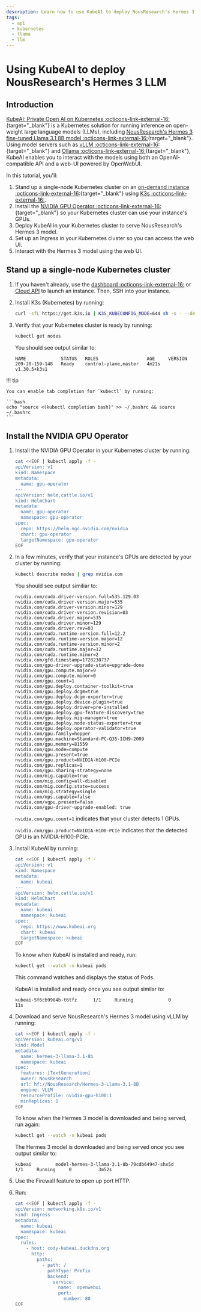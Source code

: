 ```yaml
---
description: Learn how to use KubeAI to deploy NousResearch's Hermes 3 LLM.
tags:
  - api
  - kubernetes
  - llama
  - llm
---
```


# Using KubeAI to deploy NousResearch's Hermes 3 LLM

## Introduction

[KubeAI: Private Open AI on Kubernetes :octicons-link-external-16:](https://github.com/substratusai/kubeai){target="_blank"}
is a Kubernetes solution for running inference on open-weight large language
models (LLMs), including
[NousResearch's Hermes 3 fine-tuned Llama 3.1 8B model :octicons-link-external-16:](https://nousresearch.com/hermes3/){target="_blank"}.
Using model servers such as
[vLLM :octicons-link-external-16:](https://blog.vllm.ai/2023/06/20/vllm.html){target="_blank"}
and [Ollama :octicons-link-external-16:](https://ollama.com/){target="_blank"},
KubeAI enables you to interact with the models using both an OpenAI-compatible
API and a web-UI powered by OpenWebUI.

In this tutorial, you'll:

1. Stand up a single-node Kubernetes cluster on an
   [on-demand instance :octicons-link-external-16:](https://lambdalabs.com/service/gpu-cloud){target="_blank"}
   using [K3s :octicons-link-external-16:](https://k3s.io/).
1. Install the
   [NVIDIA GPU Operator :octicons-link-external-16:](https://docs.nvidia.com/datacenter/cloud-native/gpu-operator/latest/index.html){target="_blank"}
   so your Kubernetes cluster can use your instance's GPUs.
1. Deploy KubeAI in your Kubernetes cluster to serve NousResearch's Hermes 3
   model.
1. Set up an Ingress in your Kubernetes cluster so you can access the web UI.
1. Interact with the Hermes 3 model using the web UI.

## Stand up a single-node Kubernetes cluster

1. If you haven't already, use the
   [dashboard :octicons-link-external-16:](https://cloud.lambdalabs.com/instances)
   or [Cloud API](#) to launch an instance. Then, SSH into your instance.

1. Install K3s (Kubernetes) by running:

    ```bash
    curl -sfL https://get.k3s.io | K3S_KUBECONFIG_MODE=644 sh -s - --default-runtime=nvidia
    ```

1. Verify that your Kubernetes cluster is ready by running:

    ```bash
    kubectl get nodes
    ```

    You should see output similar to:

    ```{.text .no-copy}
    NAME             STATUS   ROLES                  AGE     VERSION
    209-20-159-148   Ready    control-plane,master   4m21s   v1.30.5+k3s1
    ```

!!! tip

    You can enable tab completion for `kubectl` by running:

    ```bash
    echo "source <(kubectl completion bash)" >> ~/.bashrc && source ~/.bashrc
    ```

## Install the NVIDIA GPU Operator

1. Install the NVIDIA GPU Operator in your Kubernetes cluster by running:

    ```bash
    cat <<EOF | kubectl apply -f -
    apiVersion: v1
    kind: Namespace
    metadata:
      name: gpu-operator
    ---
    apiVersion: helm.cattle.io/v1
    kind: HelmChart
    metadata:
      name: gpu-operator
      namespace: gpu-operator
    spec:
      repo: https://helm.ngc.nvidia.com/nvidia
      chart: gpu-operator
      targetNamespace: gpu-operator
    EOF
    ```

1. In a few minutes, verify that your instance's GPUs are detected by your
   cluster by running:

    ```bash
    kubectl describe nodes | grep nvidia.com
    ```

    You should see output similiar to:

    ```{.text .no-copy}
    nvidia.com/cuda.driver-version.full=535.129.03
    nvidia.com/cuda.driver-version.major=535
    nvidia.com/cuda.driver-version.minor=129
    nvidia.com/cuda.driver-version.revision=03
    nvidia.com/cuda.driver.major=535
    nvidia.com/cuda.driver.minor=129
    nvidia.com/cuda.driver.rev=03
    nvidia.com/cuda.runtime-version.full=12.2
    nvidia.com/cuda.runtime-version.major=12
    nvidia.com/cuda.runtime-version.minor=2
    nvidia.com/cuda.runtime.major=12
    nvidia.com/cuda.runtime.minor=2
    nvidia.com/gfd.timestamp=1728238737
    nvidia.com/gpu-driver-upgrade-state=upgrade-done
    nvidia.com/gpu.compute.major=9
    nvidia.com/gpu.compute.minor=0
    nvidia.com/gpu.count=1
    nvidia.com/gpu.deploy.container-toolkit=true
    nvidia.com/gpu.deploy.dcgm=true
    nvidia.com/gpu.deploy.dcgm-exporter=true
    nvidia.com/gpu.deploy.device-plugin=true
    nvidia.com/gpu.deploy.driver=pre-installed
    nvidia.com/gpu.deploy.gpu-feature-discovery=true
    nvidia.com/gpu.deploy.mig-manager=true
    nvidia.com/gpu.deploy.node-status-exporter=true
    nvidia.com/gpu.deploy.operator-validator=true
    nvidia.com/gpu.family=hopper
    nvidia.com/gpu.machine=Standard-PC-Q35-ICH9-2009
    nvidia.com/gpu.memory=81559
    nvidia.com/gpu.mode=compute
    nvidia.com/gpu.present=true
    nvidia.com/gpu.product=NVIDIA-H100-PCIe
    nvidia.com/gpu.replicas=1
    nvidia.com/gpu.sharing-strategy=none
    nvidia.com/mig.capable=true
    nvidia.com/mig.config=all-disabled
    nvidia.com/mig.config.state=success
    nvidia.com/mig.strategy=single
    nvidia.com/mps.capable=false
    nvidia.com/vgpu.present=false
    nvidia.com/gpu-driver-upgrade-enabled: true
    ```

    `nvidia.com/gpu.count=1` indicates that your cluster detects 1 GPUs.

    `nvidia.com/gpu.product=NVIDIA-H100-PCIe` indicates that the detected GPU is
    an NVIDIA-H100-PCIe.

1. Install KubeAI by running:

    ```bash
    cat <<EOF | kubectl apply -f -
    apiVersion: v1
    kind: Namespace
    metadata:
      name: kubeai
    ---
    apiVersion: helm.cattle.io/v1
    kind: HelmChart
    metadata:
      name: kubeai
      namespace: kubeai
    spec:
      repo: https://www.kubeai.org
      chart: kubeai
      targetNamespace: kubeai
    EOF
    ```

    To know when KubeAI is installed and ready, run:

    ```bash
    kubectl get --watch -n kubeai pods
    ```

    This command watches and displays the status of Pods.

    KubeAI is installed and ready once you see output similar to:

    ```{.text .no-copy}
    kubeai-5f6cb9984b-t6tfz      1/1     Running             0          11s
    ```

1. Download and serve NousResearch's Hermes 3 model using vLLM by running:

    ```bash
    cat <<EOF | kubectl apply -f -
    apiVersion: kubeai.org/v1
    kind: Model
    metadata:
      name: hermes-3-llama-3.1-8b
      namespace: kubeai
    spec:
      features: [TextGeneration]
      owner: NousResearch
      url: hf://NousResearch/Hermes-3-Llama-3.1-8B
      engine: VLLM
      resourceProfile: nvidia-gpu-h100:1
      minReplicas: 1
    EOF
    ```

    To know when the Hermes 3 model is downloaded and being served, run again:

    ```bash
    kubectl get --watch -n kubeai pods
    ```

    The Hermes 3 model is downloaded and being served once you see output
    similar to:

    ```{.text .no-copy}
    kubeai         model-hermes-3-llama-3.1-8b-79cdb64947-shx5d                 1/1     Running     0          3m52s
    ```

1. Use the Firewall feature to open up port HTTP.

1. Run:

    ```bash
    cat <<EOF | kubectl apply -f -
    apiVersion: networking.k8s.io/v1
    kind: Ingress
    metadata:
      name: kubeai
      namespace: kubeai
    spec:
      rules:
        - host: cody-kubeai.duckdns.org
          http:
            paths:
              - path: /
                pathType: Prefix
                backend:
                  service:
                    name:  openwebui
                    port:
                      number: 80
    EOF
    ```
